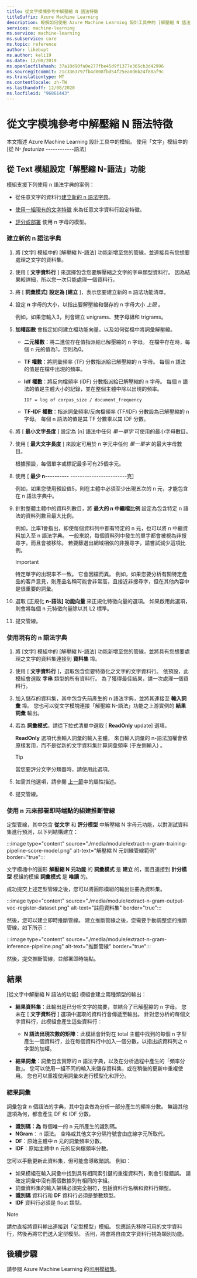 ```yaml
---
title: 從文字模塊參考中解壓縮 N 語法特徵
titleSuffix: Azure Machine Learning
description: 瞭解如何使用 Azure Machine Learning 設計工具中的 [解壓縮 N 語法] 模組來為文字資料進行特徵化。
services: machine-learning
ms.service: machine-learning
ms.subservice: core
ms.topic: reference
author: likebupt
ms.author: keli19
ms.date: 12/08/2019
ms.openlocfilehash: 37a10d90fa0e277fbe45d9f1377e365cb3d42996
ms.sourcegitcommit: 21c3363797fb4d008fbd54f25ea0d6b24f88af9c
ms.translationtype: MT
ms.contentlocale: zh-TW
ms.lasthandoff: 12/08/2020
ms.locfileid: "96861443"
---
```

# <a name="extract-n-gram-features-from-text-module-reference"></a>從文字模塊參考中解壓縮 N 語法特徵

本文描述 Azure Machine Learning 設計工具中的模組。 使用「文字」模組中的 [從 N- *featurize* ------------語法] 

## <a name="configuration-of-the-extract-n-gram-features-from-text-module"></a>從 Text 模組設定「解壓縮 N-語法」功能

模組支援下列使用 n 語法字典的案例：

* 從任意文字的資料行[建立新的 n 語法字典](#create-a-new-n-gram-dictionary)。

* [使用一組現有的文字特徵](#use-an-existing-n-gram-dictionary) 來為任意文字資料行設定特徵。

* [評分或部署](#build-inference-pipeline-that-uses-n-grams-to-deploy-a-real-time-endpoint) 使用 n 字母的模型。

### <a name="create-a-new-n-gram-dictionary"></a>建立新的 n 語法字典

1.  將 [文字] 模組中的 [解壓縮 N-語法] 功能新增至您的管線，並連接具有您想要處理之文字的資料集。

1.  使用 [ **文字資料行** ] 來選擇包含您要解壓縮之文字的字串類型資料行。 因為結果較詳細，所以您一次只能處理一個資料行。

1. 將 [ **詞彙模式]** **設定為 [建立** ]，表示您要建立新的 n 語法功能清單。 

1. 設定 **n** 字母的大小，以指出要解壓縮和儲存的 n 字母大小 *上限* 。 

    例如，如果您輸入3，則會建立 unigrams、雙字母組和 trigrams。

1. **加權函數** 會指定如何建立檔功能向量，以及如何從檔中將詞彙解壓縮。

    * **二元權數**：將二進位存在值指派給已解壓縮的 n 字母。 在檔中存在時，每個 n 元的值為1，否則為0。

    * **TF 權數**：將詞彙頻率 (TF) 分數指派給已解壓縮的 n 字母。 每個 n 語法的值是在檔中出現的頻率。

    * **Idf 權數**：將反向檔頻率 (IDF) 分數指派給已解壓縮的 n 字母。 每個 n 語法的值是主體大小的記錄，並在整個主體中除以出現的頻率。
    
      `IDF = log of corpus_size / document_frequency`
 
    *  **TF-IDF 權數**：指派詞彙頻率/反向檔頻率 (TF/IDF) 分數設為已解壓縮的 n 字母。 每個 n 語法的值是其 TF 分數乘以其 IDF 分數。

1. 將 [ **最小文字長度** ] 設定為 [n] 語法中任何 *單一單字* 可使用的最小字母數目。

1. 使用 [ **最大文字長度** ] 來設定可用於 n 字元中任何 *單一單字* 的最大字母數目。

    根據預設，每個單字或標記最多可有25個字元。

1. 使用 [ **最少 n----------** ------------------------克] 

    例如，如果您使用預設值5，則在主體中必須至少出現五次的 n 元，才能包含在 n 語法字典中。 

1.  針對整體主體中的資料列數目，將 **最大的 n 中繼檔比例** 設定為包含特定 n 語法的資料列數目最大比例。

    例如，比率1會指出，即使每個資料列中都有特定的 n 元，也可以將 n 中繼資料加入至 n 語法字典。 一般來說，每個資料列中發生的單字都會被視為非搜尋字，而且會被移除。 若要篩選出網域相依的非搜尋字，請嘗試減少這項比例。

    > [!IMPORTANT]
    > 特定單字的出現率不一致。 它會因檔而異。 例如，如果您要分析有關特定產品的客戶意見，則產品名稱可能會非常高，且接近非搜尋字，但在其他內容中是很重要的詞彙。

1. 選取 [正規化 **n-語法] 功能向量** 來正規化特徵向量的選項。 如果啟用此選項，則會將每個 n 元特徵向量除以其 L2 標準。

1. 提交管線。

### <a name="use-an-existing-n-gram-dictionary"></a>使用現有的 n 語法字典

1.  將 [文字] 模組中的 [解壓縮 N-語法] 功能新增至您的管線，並將具有您想要處理之文字的資料集連接到 **資料集** 埠。

1.  使用 [ **文字資料行** ]，選取包含您要特徵化之文字的文字資料行。 依預設，此模組會選取 **字串** 類型的所有資料行。 為了獲得最佳結果，請一次處理一個資料行。

1. 加入儲存的資料集，其中包含先前產生的 n 語法字典，並將其連接至 **輸入詞彙** 埠。 您也可以從文字模塊連接「解壓縮 N-語法」功能之上游實例的 **結果詞彙** 輸出。

1. 若為 **詞彙模式**，請從下拉式清單中選取 [ **ReadOnly** update] 選項。

   **ReadOnly** 選項代表輸入詞彙的輸入主體。 來自輸入詞彙的 n-語法加權會依原樣套用，而不是從新的文字資料集計算詞彙頻率 (于左側輸入) 。

   > [!TIP]
   > 當您要評分文字分類器時，請使用此選項。

1.  如需其他選項，請參閱 [上一節](#create-a-new-n-gram-dictionary)中的屬性描述。

1.  提交管線。

### <a name="build-inference-pipeline-that-uses-n-grams-to-deploy-a-real-time-endpoint"></a>使用 n 元來部署即時端點的組建推斷管線

定型管線，其中包含 **從文字** 和 **評分模型** 中解壓縮 N 字母元功能，以對測試資料集進行預測，以下列結構建立：

:::image type="content" source="./media/module/extract-n-gram-training-pipeline-score-model.png" alt-text="解壓縮 N 元訓練管線範例" border="true":::

文字模塊中的圓形 **解壓縮 N 元功能** 的 **詞彙模式** 是 **建立** 的，而且連接到 **計分模型** 模組的模組 **詞彙模式** 是 **唯讀** 的。

成功提交上述定型管線之後，您可以將圓形模組的輸出註冊為資料集。

:::image type="content" source="./media/module/extract-n-gram-output-voc-register-dataset.png" alt-text="註冊資料集" border="true":::

然後，您可以建立即時推斷管線。 建立推斷管線之後，您需要手動調整您的推斷管線，如下所示：

:::image type="content" source="./media/module/extract-n-gram-inference-pipeline.png" alt-text="推斷管線" border="true":::

然後，提交推斷管線，並部署即時端點。

## <a name="results"></a>結果

[從文字中解壓縮 N 語法的功能] 模組會建立兩種類型的輸出： 

* **結果資料集**：此輸出是已分析文字的摘要，並結合了已解壓縮的 n 字母。 您未在 [ **文字資料行** ] 選項中選取的資料行會傳遞至輸出。 針對您分析的每個文字資料行，此模組會產生這些資料行：

  * **N 語法出現次數的矩陣**：此模組會針對在 total 主體中找到的每個 n 字型產生一個資料行，並在每個資料行中加入一個分數，以指出該資料列之 n 字型的加權。 

* **結果詞彙**：詞彙包含實際的 n 語法字典，以及在分析過程中產生的「頻率分數」。 您可以使用一組不同的輸入來儲存資料集，或在稍後的更新中重複使用。 您也可以重複使用詞彙來進行模型化和評分。

### <a name="result-vocabulary"></a>結果詞彙

詞彙包含 n 個語法的字典，其中包含做為分析一部分產生的頻率分數。 無論其他選項為何，都會產生 DF 和 IDF 分數。

+ **識別碼：為** 每個唯一的 n 元所產生的識別碼。
+ **NGram**： n 語法。 空格或其他文字分隔符號會由底線字元所取代。
+ **DF**：原始主體中 n 元的詞彙頻率分數。
+ **IDF**：原始主體中 n 元的反向檔頻率分數。

您可以手動更新此資料集，但可能會導致錯誤。 例如：

* 如果模組在輸入詞彙中找到具有相同索引鍵的重復資料列，則會引發錯誤。 請確定詞彙中沒有兩個數據列有相同的字組。
* 詞彙資料集的輸入架構必須完全相符，包括資料行名稱和資料行類型。 
* **識別碼** 資料行和 **DF** 資料行必須是整數類型。 
* **IDF** 資料行必須是 float 類型。

> [!Note]
> 請勿直接將資料輸出連接到「定型模型」模組。 您應該先移除可用的文字資料行，然後再將它們送入定型模型。 否則，將會將自由文字資料行視為類別功能。

## <a name="next-steps"></a>後續步驟

請參閱 Azure Machine Learning 的[可用模組集](module-reference.md)。
